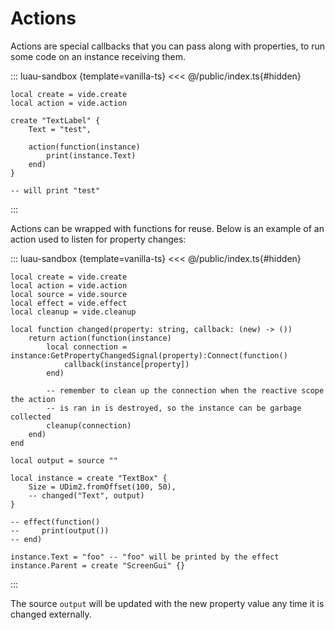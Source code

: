 # Actions

Actions are special callbacks that you can pass along with properties,
to run some code on an instance receiving them.


::: luau-sandbox {template=vanilla-ts}
<<< @/public/index.ts{#hidden}

```luau /app.luau [active]
local create = vide.create
local action = vide.action

create "TextLabel" {
    Text = "test",

    action(function(instance)
        print(instance.Text)
    end)
}

-- will print "test"
```
:::

Actions can be wrapped with functions for reuse. Below is an example of an
action used to listen for property changes:


::: luau-sandbox {template=vanilla-ts}
<<< @/public/index.ts{#hidden}

```luau /app.luau [active]
local create = vide.create
local action = vide.action
local source = vide.source
local effect = vide.effect
local cleanup = vide.cleanup

local function changed(property: string, callback: (new) -> ())
    return action(function(instance)
        local connection = instance:GetPropertyChangedSignal(property):Connect(function()
            callback(instance[property])
        end)

        -- remember to clean up the connection when the reactive scope the action
        -- is ran in is destroyed, so the instance can be garbage collected
        cleanup(connection)
    end)
end

local output = source ""

local instance = create "TextBox" {
    Size = UDim2.fromOffset(100, 50),
    -- changed("Text", output)
}

-- effect(function()
--     print(output())
-- end)

instance.Text = "foo" -- "foo" will be printed by the effect
instance.Parent = create "ScreenGui" {}
```
:::

The source `output` will be updated with the new property value any time it is
changed externally.
